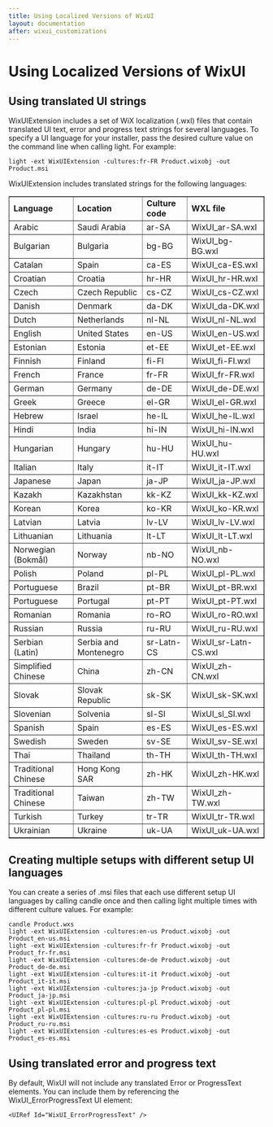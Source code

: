 ```yaml
---
title: Using Localized Versions of WixUI
layout: documentation
after: wixui_customizations
---
```

# Using Localized Versions of WixUI

## Using translated UI strings

WixUIExtension includes a set of WiX localization (.wxl) files that contain translated UI text, error and progress text strings for several languages. To specify a UI language for your installer, pass the desired culture value on the command line when calling light. For example:

    light -ext WixUIExtension -cultures:fr-FR Product.wixobj -out Product.msi

WixUIExtension includes translated strings for the following languages:

<table border="1" cellspacing="0" cellpadding="4" id="table1">
  <tr>
    <td><b>Language</b></td>
    <td><b>Location</b></td>
    <td><b>Culture code</b></td>
    <td><b>WXL file</b></td>
  </tr>
  <tr>
    <td>Arabic</td>
    <td>Saudi Arabia</td>
    <td>ar-SA</td>
    <td>WixUI_ar-SA.wxl</td>
  </tr>
  <tr>
    <td>Bulgarian</td>
    <td>Bulgaria</td>
    <td>bg-BG</td>
    <td>WixUI_bg-BG.wxl</td>
  </tr>
  <tr>
    <td>Catalan</td>
    <td>Spain</td>
    <td>ca-ES</td>
    <td>WixUI_ca-ES.wxl</td>
  </tr>
  <tr>
    <td>Croatian</td>
    <td>Croatia</td>
    <td>hr-HR</td>
    <td>WixUI_hr-HR.wxl</td>
  </tr>
  <tr>
    <td>Czech</td>
    <td>Czech Republic</td>
    <td>cs-CZ</td>
    <td>WixUI_cs-CZ.wxl</td>
  </tr>
  <tr>
    <td>Danish</td>
    <td>Denmark</td>
    <td>da-DK</td>
    <td>WixUI_da-DK.wxl</td>
  </tr>
  <tr>
    <td>Dutch</td>
    <td>Netherlands</td>
    <td>nl-NL</td>
    <td>WixUI_nl-NL.wxl</td>
  </tr>
  <tr>
    <td>English</td>
    <td>United States</td>
    <td>en-US</td>
    <td>WixUI_en-US.wxl</td>
  </tr>
  <tr>
    <td>Estonian</td>
    <td>Estonia</td>
    <td>et-EE</td>
    <td>WixUI_et-EE.wxl</td>
  </tr>
  <tr>
    <td>Finnish</td>
    <td>Finland</td>
    <td>fi-FI</td>
    <td>WixUI_fi-FI.wxl</td>
  </tr>
  <tr>
    <td>French</td>
    <td>France</td>
    <td>fr-FR</td>
    <td>WixUI_fr-FR.wxl</td>
  </tr>
  <tr>
    <td>German</td>
    <td>Germany</td>
    <td>de-DE</td>
    <td>WixUI_de-DE.wxl</td>
  </tr>
  <tr>
    <td>Greek</td>
    <td>Greece</td>
    <td>el-GR</td>
    <td>WixUI_el-GR.wxl</td>
  </tr>
  <tr>
    <td>Hebrew</td>
    <td>Israel</td>
    <td>he-IL</td>
    <td>WixUI_he-IL.wxl</td>
  </tr>
  <tr>
    <td>Hindi</td>
    <td>India</td>
    <td>hi-IN</td>
    <td>WixUI_hi-IN.wxl</td>
  </tr>
  <tr>
    <td>Hungarian</td>
    <td>Hungary</td>
    <td>hu-HU</td>
    <td>WixUI_hu-HU.wxl</td>
  </tr>
  <tr>
    <td>Italian</td>
    <td>Italy</td>
    <td>it-IT</td>
    <td>WixUI_it-IT.wxl</td>
  </tr>
  <tr>
    <td>Japanese</td>
    <td>Japan</td>
    <td>ja-JP</td>
    <td>WixUI_ja-JP.wxl</td>
  </tr>
  <tr>
    <td>Kazakh</td>
    <td>Kazakhstan</td>
    <td>kk-KZ</td>
    <td>WixUI_kk-KZ.wxl</td>
  </tr>
  <tr>
    <td>Korean</td>
    <td>Korea</td>
    <td>ko-KR</td>
    <td>WixUI_ko-KR.wxl</td>
  </tr>
  <tr>
    <td>Latvian</td>
    <td>Latvia</td>
    <td>lv-LV</td>
    <td>WixUI_lv-LV.wxl</td>
  </tr>
  <tr>
    <td>Lithuanian</td>
    <td>Lithuania</td>
    <td>lt-LT</td>
    <td>WixUI_lt-LT.wxl</td>
  </tr>
  <tr>
    <td>Norwegian (Bokm&aring;l)</td>
    <td>Norway</td>
    <td>nb-NO</td>
    <td>WixUI_nb-NO.wxl</td>
  </tr>
  <tr>
    <td>Polish</td>
    <td>Poland</td>
    <td>pl-PL</td>
    <td>WixUI_pl-PL.wxl</td>
  </tr>
  <tr>
    <td>Portuguese</td>
    <td>Brazil</td>
    <td>pt-BR</td>
    <td>WixUI_pt-BR.wxl</td>
  </tr>
  <tr>
    <td>Portuguese</td>
    <td>Portugal</td>
    <td>pt-PT</td>
    <td>WixUI_pt-PT.wxl</td>
  </tr>
  <tr>
    <td>Romanian</td>
    <td>Romania</td>
    <td>ro-RO</td>
    <td>WixUI_ro-RO.wxl</td>
  </tr>
  <tr>
    <td>Russian</td>
    <td>Russia</td>
    <td>ru-RU</td>
    <td>WixUI_ru-RU.wxl</td>
  </tr>
  <tr>
    <td>Serbian (Latin)</td>
    <td>Serbia and Montenegro</td>
    <td>sr-Latn-CS</td>
    <td>WixUI_sr-Latn-CS.wxl</td>
  </tr>
  <tr>
    <td>Simplified Chinese</td>
    <td>China</td>
    <td>zh-CN</td>
    <td>WixUI_zh-CN.wxl</td>
  </tr>
  <tr>
    <td>Slovak</td>
    <td>Slovak Republic</td>
    <td>sk-SK</td>
    <td>WixUI_sk-SK.wxl</td>
  </tr>
  <tr>
    <td>Slovenian</td>
    <td>Solvenia</td>
    <td>sl-SI</td>
    <td>WixUI_sl_SI.wxl</td>
  </tr>
  <tr>
    <td>Spanish</td>
    <td>Spain</td>
    <td>es-ES</td>
    <td>WixUI_es-ES.wxl</td>
  </tr>
  <tr>
    <td>Swedish</td>
    <td>Sweden</td>
    <td>sv-SE</td>
    <td>WixUI_sv-SE.wxl</td>
  </tr>
  <tr>
    <td>Thai</td>
    <td>Thailand</td>
    <td>th-TH</td>
    <td>WixUI_th-TH.wxl</td>
  </tr>
  <tr>
    <td>Traditional Chinese</td>
    <td>Hong Kong SAR</td>
    <td>zh-HK</td>
    <td>WixUI_zh-HK.wxl</td>
  </tr>
  <tr>
    <td>Traditional Chinese</td>
    <td>Taiwan</td>
    <td>zh-TW</td>
    <td>WixUI_zh-TW.wxl</td>
  </tr>
  <tr>
    <td>Turkish</td>
    <td>Turkey</td>
    <td>tr-TR</td>
    <td>WixUI_tr-TR.wxl</td>
  </tr>
  <tr>
    <td>Ukrainian</td>
    <td>Ukraine</td>
    <td>uk-UA</td>
    <td>WixUI_uk-UA.wxl</td>
  </tr>
</table>

## Creating multiple setups with different setup UI languages

You can create a series of .msi files that each use different setup UI languages by calling candle once and then calling light multiple times with different culture values. For example:

    candle Product.wxs
    light -ext WixUIExtension -cultures:en-us Product.wixobj -out Product_en-us.msi
    light -ext WixUIExtension -cultures:fr-fr Product.wixobj -out Product_fr-fr.msi
    light -ext WixUIExtension -cultures:de-de Product.wixobj -out Product_de-de.msi
    light -ext WixUIExtension -cultures:it-it Product.wixobj -out Product_it-it.msi
    light -ext WixUIExtension -cultures:ja-jp Product.wixobj -out Product_ja-jp.msi
    light -ext WixUIExtension -cultures:pl-pl Product.wixobj -out Product_pl-pl.msi
    light -ext WixUIExtension -cultures:ru-ru Product.wixobj -out Product_ru-ru.msi
    light -ext WixUIExtension -cultures:es-es Product.wixobj -out Product_es-es.msi

## Using translated error and progress text

By default, WixUI will not include any translated Error or ProgressText elements. You can include them by referencing the WixUI_ErrorProgressText UI element:

    <UIRef Id="WixUI_ErrorProgressText" />
